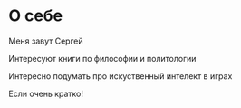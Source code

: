 # О себе

Меня завут Сергей

Интересуют книги по философии и политологии

Интересно подумать про искуственный интелект в играх

Если очень кратко!